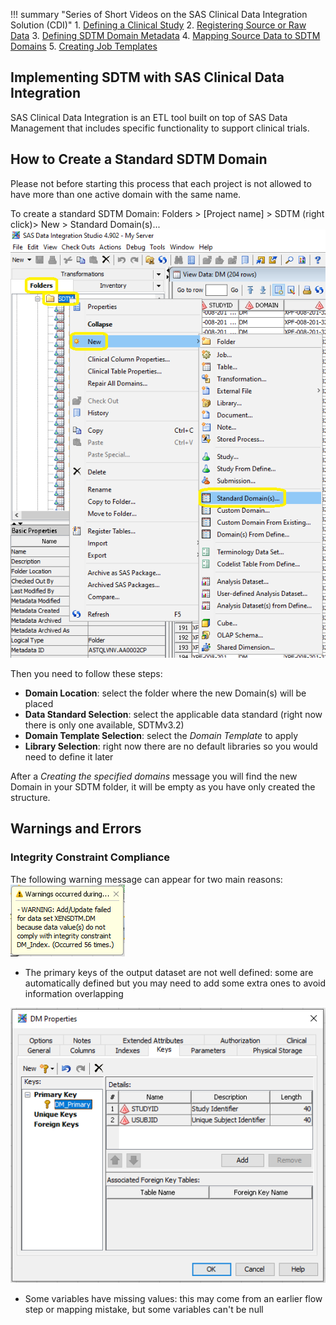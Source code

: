 !!! summary "Series of Short Videos on the SAS Clinical Data Integration Solution (CDI)"
    1. [Defining a Clinical Study](https://youtu.be/JftoqxZdd5I)
    2. [Registering Source or Raw Data](https://youtu.be/lRz5t5UIN_U)
    3. [Defining SDTM Domain Metadata](https://youtu.be/kockvXrONiE)
    4. [Mapping Source Data to SDTM Domains](https://youtu.be/h0Ds8zr5DHc)
    5. [Creating Job Templates](https://youtu.be/vEOy6EkTbIA)

## Implementing SDTM with SAS Clinical Data Integration

SAS Clinical Data Integration is an ETL tool built on top of SAS Data Management that includes specific functionality to support clinical trials.

## How to Create a Standard SDTM Domain

Please not before starting this process that each project is not allowed to have more than one active domain with the same name.

To create a standard SDTM Domain:
Folders > [Project name] > SDTM (right click)> New > Standard Domain(s)...
![new-standard-domain](../images/CDI/new-standard-domain.png "New Standard Domain")

Then you need to follow these steps:

  * **Domain Location**: select the folder where the new Domain(s) will be placed
  * **Data Standard Selection**: select the applicable data standard (right now there is only one available, SDTMv3.2)
  * **Domain Template Selection**: select the *Domain Template* to apply
  * **Library Selection**: right now there are no default libraries so you would need to define it later 

After a *Creating the specified domains* message you will find the new Domain in your SDTM folder, it will be empty as you have only created the structure.
  
## Warnings and Errors
  
### Integrity Constraint Compliance
The following warning message can appear for two main reasons:
![integrity-constraint](../images/CDI/integrity-constraint.PNG "Integrity Constraint")

  * The primary keys of the output dataset are not well defined: some are automatically defined but you may need to add some extra ones to avoid information overlapping
  
  ![primary-keys](../images/CDI/primary-keys.PNG "Primary Keys")
  
  * Some variables have missing values: this may come from an earlier flow step or mapping mistake, but some variables can't be null 
